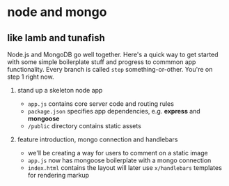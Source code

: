 # node and mongo
## like lamb and tunafish
Node.js and MongoDB go well together. Here's a quick way to get started with some simple boilerplate stuff and progress to commmon app functionality. Every branch is called `step` something-or-other. You're on step 1 right now.

1. stand up a skeleton node app
	* `app.js` contains core server code and routing rules
	* `package.json` specifies app dependencies, e.g. **express** and **mongoose**
	* `/public` directory contains static assets

2. feature introduction, mongo connection and handlebars
	* we'll be creating a way for users to comment on a static image
	* `app.js` now has mongoose boilerplate with a mongo connection
	* `index.html` contains the layout will later use `x/handlebars` templates for rendering markup